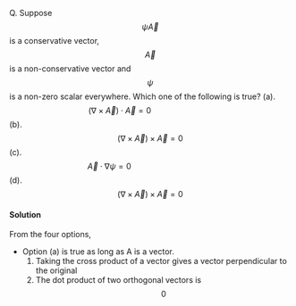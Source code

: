 Q. Suppose $$\psi \vec A$$ is a conservative vector, $$\vec A$$ is a non-conservative vector and $$\psi$$ is a non-zero scalar everywhere. Which one of the following is true?
(a). $$(\nabla\times\vec A)\cdot\vec A=0\hspace{3cm}$$(b).$$(\nabla\times\vec A)\times\vec A=0$$
(c).$$\vec A\cdot \nabla \psi=0\hspace{4cm}$$(d).$$(\nabla\times\vec A)\times\vec A=0$$
#### Solution
From the four options,
- Option (a) is true as long as A is a vector. 
  1. Taking the cross product of a vector gives a vector perpendicular to the original 
  2. The dot product of two orthogonal vectors is $$0$$
